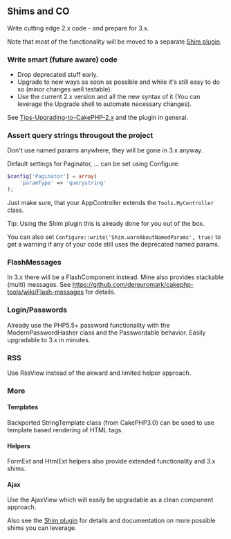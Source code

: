 ## Shims and CO
Write cutting edge 2.x code - and prepare for 3.x.

Note that most of the functionality will be moved to a separate [Shim plugin](https://github.com/dereuromark/cakephp-shim).

### Write smart (future aware) code
- Drop deprecated stuff early.
- Upgrade to new ways as soon as possible and while it's still easy to do so (minor changes well testable).
- Use the current 2.x version and all the new syntax of it (You can leverage the Upgrade shell to automate necessary changes).

See [Tips-Upgrading-to-CakePHP-2.x](https://github.com/dereuromark/cakephp-upgrade/wiki/Tips-Upgrading-to-CakePHP-2.x) and
the plugin in general.

### Assert query strings througout the project
Don't use named params anywhere, they will be gone in 3.x anyway.

Default settings for Paginator, ... can be set using Configure:
```php
$config['Paginator'] = array(
	'paramType' => 'querystring'
);
```
Just make sure, that your AppController extends the `Tools.MyController` class.

Tip: Using the Shim plugin this is already done for you out of the box.

You can also set `Configure::write('Shim.warnAboutNamedParams', true)` to get a warning if
any of your code still uses the deprecated named params.


### FlashMessages
In 3.x there will be a FlashComponent instead. Mine also provides stackable (multi) messages.
See https://github.com/dereuromark/cakephp-tools/wiki/Flash-messages for details.

### Login/Passwords
Already use the PHP5.5+ password functionality with the ModernPasswordHasher class and the Passwordable behavior.
Easily upgradable to 3.x in minutes.

### RSS
Use RssView instead of the akward and limited helper approach.


### More

#### Templates
Backported StringTemplate class (from CakePHP3.0) can be used to use template based rendering of HTML tags.

#### Helpers
FormExt and HtmlExt helpers also provide extended functionality and 3.x shims.

#### Ajax
Use the AjaxView which will easily be upgradable as a clean component approach.


Also see the [Shim plugin](https://github.com/dereuromark/cakephp-shim) for details and documentation on more possible shims you can leverage.
